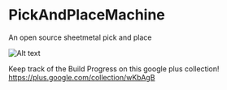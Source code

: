 # PickAndPlaceMachine
An open source sheetmetal pick and place

![Alt text](/pickandplace.png?raw=true "Pick And Place")

Keep track of the Build Progress on this google plus collection!  https://plus.google.com/collection/wKbAgB
